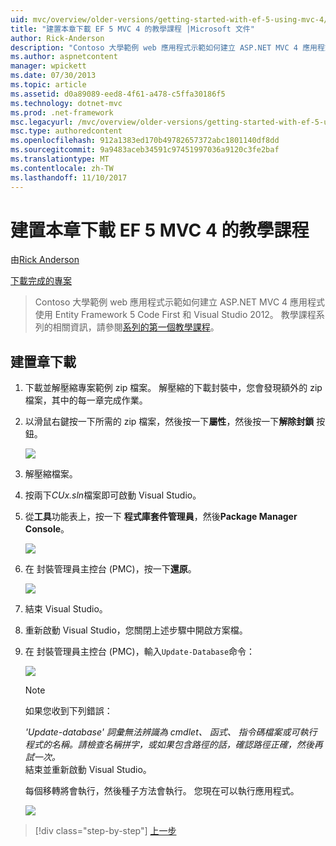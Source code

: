 ```yaml
---
uid: mvc/overview/older-versions/getting-started-with-ef-5-using-mvc-4/building-the-ef5-mvc4-chapter-downloads
title: "建置本章下載 EF 5 MVC 4 的教學課程 |Microsoft 文件"
author: Rick-Anderson
description: "Contoso 大學範例 web 應用程式示範如何建立 ASP.NET MVC 4 應用程式使用 Entity Framework 5 Code First 和 Visual Studio..."
ms.author: aspnetcontent
manager: wpickett
ms.date: 07/30/2013
ms.topic: article
ms.assetid: d0a89089-eed8-4f61-a478-c5ffa30186f5
ms.technology: dotnet-mvc
ms.prod: .net-framework
msc.legacyurl: /mvc/overview/older-versions/getting-started-with-ef-5-using-mvc-4/building-the-ef5-mvc4-chapter-downloads
msc.type: authoredcontent
ms.openlocfilehash: 912a1383ed170b49782657372abc1801140df8dd
ms.sourcegitcommit: 9a9483aceb34591c97451997036a9120c3fe2baf
ms.translationtype: MT
ms.contentlocale: zh-TW
ms.lasthandoff: 11/10/2017
---
```

<a name="building-the-chapter-downloads-for-the-ef-5-mvc-4-tutorials"></a>建置本章下載 EF 5 MVC 4 的教學課程
====================
由[Rick Anderson](https://github.com/Rick-Anderson)

[下載完成的專案](http://code.msdn.microsoft.com/Getting-Started-with-dd0e2ed8)

> Contoso 大學範例 web 應用程式示範如何建立 ASP.NET MVC 4 應用程式使用 Entity Framework 5 Code First 和 Visual Studio 2012。 教學課程系列的相關資訊，請參閱[系列的第一個教學課程](creating-an-entity-framework-data-model-for-an-asp-net-mvc-application.md)。


## <a name="building-the-chapter-downloads"></a>建置章下載

1. 下載並解壓縮專案範例 zip 檔案。 解壓縮的下載封裝中，您會發現額外的 zip 檔案，其中的每一章完成作業。
2. 以滑鼠右鍵按一下所需的 zip 檔案，然後按一下**屬性**，然後按一下**解除封鎖** 按鈕。  
  
    ![](building-the-ef5-mvc4-chapter-downloads/_static/image1.png)
3. 解壓縮檔案。
4. 按兩下*CUx.sln*檔案即可啟動 Visual Studio。
5. 從**工具**功能表上，按一下 **程式庫套件管理員**，然後**Package Manager Console**。  
  
    ![](building-the-ef5-mvc4-chapter-downloads/_static/image2.png)
6. 在 封裝管理員主控台 (PMC)，按一下**還原**。  
  
    ![](building-the-ef5-mvc4-chapter-downloads/_static/image3.png)
7. 結束 Visual Studio。
8. 重新啟動 Visual Studio，您關閉上述步驟中開啟方案檔。
9. 在 封裝管理員主控台 (PMC)，輸入`Update-Database`命令：  
  
    ![](building-the-ef5-mvc4-chapter-downloads/_static/image4.png)  

    > [!NOTE]
    > 如果您收到下列錯誤：  
    >   
    >  *'Update-database' 詞彙無法辨識為 cmdlet、 函式、 指令碼檔案或可執行程式的名稱。請檢查名稱拼字，或如果包含路徑的話，確認路徑正確，然後再試一次。*  
    > 結束並重新啟動 Visual Studio。

    每個移轉將會執行，然後種子方法會執行。 您現在可以執行應用程式。

    ![](building-the-ef5-mvc4-chapter-downloads/_static/image5.png)

>[!div class="step-by-step"]
[上一步](advanced-entity-framework-scenarios-for-an-mvc-web-application.md)
